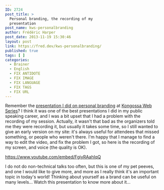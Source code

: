 ```yaml
---
ID: 2724
post_title: >
  Personal branding, the recording of my
  presentation
post_name: kws-personalbranding
author: Frédéric Harper
post_date: 2013-11-19 15:30:46
layout: post
link: https://fred.dev/kws-personalbranding/
published: true
tags: [ ]
categories:
  - Brainer
  - English
  - FIX ANTIDOTE
  - FIX IMAGE
  - FIX LANGUAGE
  - FIX TAGS
  - FIX URL
---
```

Remember the <a title="Personal Branding, more important than ever" href="http://fred.dev/personal-branding-more-important-than-ever/">presentation I did on personal branding</a> at <a href="https://www.kws-forum.org/?lang=en" target="_blank" rel="noopener noreferrer">Kongossa Web Series</a>? I think it was one of the best presentations I did in my public speaking career, and I was a bit upset that I had a problem with the recording of my session. Actually, it wasn't that bad as the organizers told me they were recording it, but usually it takes some time, so I still wanted to give an early version on my site: it's always useful for attendees that missed something, or people who weren't there. I'm happy that I manage to find a way to edit the video, and fix the problem I got, so here is the recording of my screen, and voice (the quality is OK).

https://www.youtube.com/embed/FgiyRAahIqQ

I do not do non-technical talks too often, but this is one of my pet peeves, and one I would like to give more, and more as I really think it's an important topic in today's world! Thinking about yourself as a brand can be useful on many levels... Watch this presentation to know more about it...